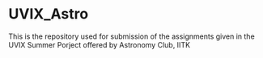 # UVIX_Astro
This is the repository used for submission of the assignments given in the UVIX Summer Porject offered by Astronomy Club, IITK
